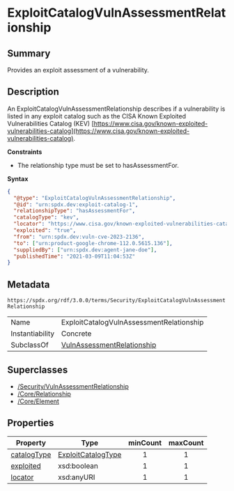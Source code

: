 <!-- Automatically generated by spec-parser v2.1.0 on 2024-06-17T15:44:58.460830+00:00 -->
<!-- SPDX-License-Identifier: Community-Spec-1.0 -->

# ExploitCatalogVulnAssessmentRelationship

## Summary

Provides an exploit assessment of a vulnerability.


## Description

An ExploitCatalogVulnAssessmentRelationship describes if a vulnerability is
listed in any exploit catalog such as the CISA Known Exploited Vulnerabilities
Catalog (KEV)
[https://www.cisa.gov/known-exploited-vulnerabilities-catalog](https://www.cisa.gov/known-exploited-vulnerabilities-catalog).

**Constraints**

- The relationship type must be set to hasAssessmentFor.

**Syntax**

```json
{
  "@type": "ExploitCatalogVulnAssessmentRelationship",
  "@id": "urn:spdx.dev:exploit-catalog-1",
  "relationshipType": "hasAssessmentFor",
  "catalogType": "kev",
  "locator": "https://www.cisa.gov/known-exploited-vulnerabilities-catalog",
  "exploited": "true",
  "from": "urn:spdx.dev:vuln-cve-2023-2136",
  "to": ["urn:product-google-chrome-112.0.5615.136"],
  "suppliedBy": ["urn:spdx.dev:agent-jane-doe"],
  "publishedTime": "2021-03-09T11:04:53Z"
}
```


## Metadata

`https://spdx.org/rdf/3.0.0/terms/Security/ExploitCatalogVulnAssessmentRelationship`


| | |
|---|---|
| Name | ExploitCatalogVulnAssessmentRelationship |
| Instantiability | Concrete |
| SubclassOf | [VulnAssessmentRelationship](../Classes/VulnAssessmentRelationship.md) |


## Superclasses

* [/Security/VulnAssessmentRelationship](../../Security/Classes/VulnAssessmentRelationship.md)
* [/Core/Relationship](../../Core/Classes/Relationship.md)
* [/Core/Element](../../Core/Classes/Element.md)




## Properties

| Property | Type | minCount | maxCount |
|---|---|:---:|:---:|
| [catalogType](../Properties/catalogType.md) | [ExploitCatalogType](../Vocabularies/ExploitCatalogType.md) | 1 | 1 |
| [exploited](../Properties/exploited.md) | xsd:boolean | 1 | 1 |
| [locator](../Properties/locator.md) | xsd:anyURI | 1 | 1 |


